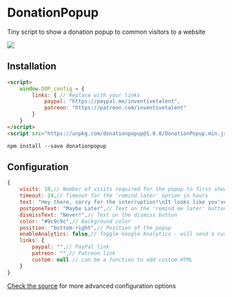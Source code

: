 # DonationPopup
Tiny script to show a donation popup to common visitors to a website

[![](https://i.imgur.com/sevD76X.png)](https://patreon.com/inventivetalent)


## Installation
```html
<script>
    window.DOP_config = {
        links: { // Replace with your links
            paypal: "https://paypal.me/inventivetalent",
            patreon: "https://patreon.com/inventivetalent"
        }
    }
</script>
<script src="https://unpkg.com/donationpopup@1.0.0/DonationPopup.min.js"></script>
```  

```
npm install --save donationpopup
```


## Configuration
```js
{
    visits: 10,// Number of visits required for the popup to first show up
    timeout: 24,// Timeout for the 'remind later' option in hours
    text: "Hey there, sorry for the interruption!\nIt looks like you've visited this site a couple of times - if you like it and want to help keep it running, please consider throwing over a small donation :)",// Text of the popup
    postponeText: "Maybe Later",// Text on the 'remind me later' button
    dismissText: "Never!",// Text on the dismiss button
    color: "#9c9c9c",// Background color
    position: "bottom-right",// Position of the popup
    enableAnalytics: false,// Toggle Google Analytics - will send a custom event on clicks if enabled
    links: {
        paypal: "",// PayPal link
        patreon: "",// Patreon link
        custom: null // can be a function to add custom HTML
    }
}
```  
[Check the source](https://github.com/InventivetalentDev/DonationPopup/blob/master/DonationPopup.js#L4) for more advanced configuration options
